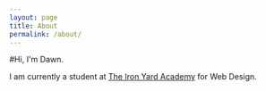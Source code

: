 ```yaml
---
layout: page
title: About
permalink: /about/
---
```


#Hi, I'm Dawn.

I am currently a student at [The Iron Yard Academy](http://theironyard.com/locations/austin/) for Web Design. 



